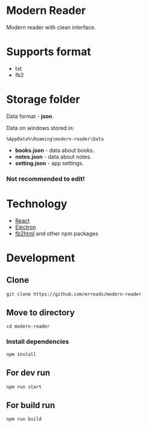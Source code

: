 # Modern Reader

Modern reader with clean interface.

# Supports format

- txt
- fb2
# Storage folder

Data format - **json**.

Data on windows stored in:

```%AppData%\Roaming\modern-reader\Data```

- **books.json** - data about books.
- **notes.json** - data about notes.
- **setting.json** - app settings.

### Not recommended to edit!

# Technology 
- [React](https://reactjs.org/)
- [Electron](https://www.electronjs.org/)
- [fb2html](https://www.npmjs.com/package/fb2html) and other npm packages

# Development

## Clone
```git clone https://github.com/mrreads/modern-reader```

## Move to directory
```cd modern-reader```

### Install dependencies
```npm install```

## For dev run
```npm run start```

## For build run
```npm run build```
